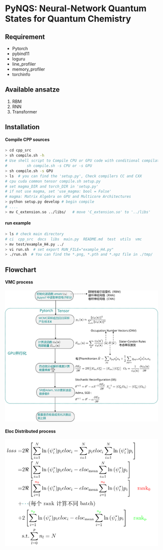# PyNQS: Neural-Network Quantum States for Quantum Chemistry 

## Requirement

- Pytorch
- pybind11
- loguru
- line_profiler
- memory_profiler
- torchinfo

## Available ansatze 

1. RBM
2. RNN
3. Transformer

## Installation 

#### Compile CPP sources
```bash
> cd cpp_src
> sh compile.sh -h
# Use shell script to Compile CPU or GPU code with conditional compilation.
#         sh compile.sh -s CPU or -s GPU
> sh compile.sh -s GPU 
> ls  # you can find the 'setup.py', Check compilers CC and CXX
# cpu cuda common tensor compile.sh setup.py
# set magma_DIR and torch_DIR in 'setup.py'
# if not use magma, set 'use_magma: bool = False'
# magma: Matrix Algebra on GPU and Multicore Architectures
> python setup.py develop # begin compile
# ....
> mv C_extension.so ../libs/   # move 'C_extension.so' to '../libs' 
```

#### run example

```bash
> ls # check main directory
# ci  cpp_src  docs  libs  main.py  README.md  test  utils  vmc
> mv test/example_H4.py ../
> vi run.sh  # set export RUN_FILE="example_H4.py"
> ./run.sh  # You can find the *.png, *.pth and *.npz file in ./tmp/  
```

## Flowchart

#### VMC process

![process](./docs/flowchart.png)

#### Eloc Distributed process

![process](./docs/eloc-dist.png)

